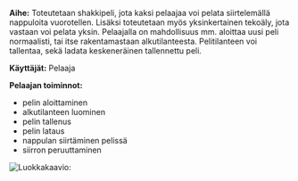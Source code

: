 ﻿__Aihe:__ Toteutetaan shakkipeli, jota kaksi pelaajaa voi pelata siirtelemällä nappuloita vuorotellen. Lisäksi toteutetaan myös yksinkertainen tekoäly, jota vastaan voi pelata yksin.
Pelaajalla on mahdollisuus mm. aloittaa uusi peli normaalisti, tai itse rakentamastaan alkutilanteesta. Pelitilanteen voi tallentaa, sekä ladata keskeneräinen tallennettu peli.

__Käyttäjät:__ Pelaaja

__Pelaajan toiminnot:__

- pelin aloittaminen
- alkutilanteen luominen
- pelin tallenus
- pelin lataus
- nappulan siirtäminen pelissä
- siirron peruuttaminen


![Luokkakaavio:](Dokumentaatio/Luokkakaavio.jpg)